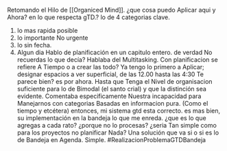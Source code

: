 
Retomando el Hilo de [[Organiced Mind]].
¿que cosa puedo Aplicar aqui y Ahora? en lo
que respecta gTD.? lo de 4 categorias clave.
1) lo mas rapida posible
2) lo importante No urgente
3) lo sin fecha.
4) Algun dia
Hablo de planificación en un capitulo entero. de verdad No recuerdas lo que decía? Hablaba del Multitasking. Con planificacion se refiere A Tiempo o a crear las todo? Ya tengo lo primero a Aplicar; designar espacios a ver superficial, de las 12.00 hasta las 4:30 Te parece bien? es por ahora. Hasta que Tenga el
Nivel de organisacion suficiente para lo de Bimodal (el santo crial)
y que la distinción sea evidente.
Comentaba especificamente Nuestra incapacidad para Manejarnos con categorias Basadas en informacion pura.
(Como el tiempo y etcétera) entonces, mi sistema gtd esta correcto. es mas bien, su implementación en la bandeja lo que me enreda.
¿que es lo que agregas a cada rato?
¿porque no lo procesas?
¿seria Tan simple como para los proyectos no planificar Nada?
Una solución que va si o si es lo de Bandeja en Agenda. Simple.
#RealizacionProblemaGTDBandeja